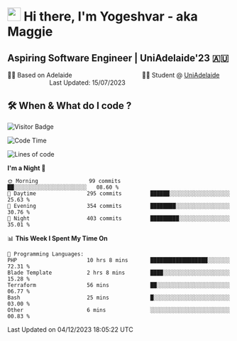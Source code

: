 <h1><img src="https://emojis.slackmojis.com/emojis/images/1531849430/4246/blob-sunglasses.gif?1531849430" width="30"/> Hi there, I'm Yogeshvar - aka Maggie</h1>

## Aspiring Software Engineer | UniAdelaide'23 🇦🇺  
🏂🏻  Based on Adelaide &nbsp;&nbsp;&nbsp;&nbsp;&nbsp;&nbsp;&nbsp;&nbsp;&nbsp;&nbsp;&nbsp;&nbsp;&nbsp;&nbsp;&nbsp;&nbsp;&nbsp;&nbsp;&nbsp;&nbsp;&nbsp;&nbsp;&nbsp;&nbsp;&nbsp;&nbsp;&nbsp;&nbsp;&nbsp;&nbsp;&nbsp;&nbsp;&nbsp;&nbsp;&nbsp;&nbsp;&nbsp;&nbsp;&nbsp;👨‍💻 Student @ [UniAdelaide](https://www.adelaide.edu.au)   &nbsp;&nbsp;&nbsp;&nbsp;&nbsp;&nbsp;&nbsp;&nbsp;&nbsp;&nbsp;&nbsp;&nbsp;&nbsp;&nbsp;&nbsp;&nbsp;&nbsp;&nbsp;&nbsp;&nbsp;&nbsp;&nbsp;&nbsp;&nbsp;Last Updated: 15/07/2023

## 🛠 When & What do I code ?  

![Visitor Badge](https://visitor-badge.feriirawann.repl.co?username=yogeshvar&repo=yogeshvar&label=Visitors&style=plastic&color=%23457BFF&contentType=svg)

<!--START_SECTION:waka-->
![Code Time](http://img.shields.io/badge/Code%20Time-2%2C406%20hrs%2045%20mins-blue)

![Lines of code](https://img.shields.io/badge/From%20Hello%20World%20I%27ve%20Written-4.0%20million%20lines%20of%20code-blue)

**I'm a Night 🦉** 

```text
🌞 Morning                99 commits          ██░░░░░░░░░░░░░░░░░░░░░░░   08.60 % 
🌆 Daytime                295 commits         ██████░░░░░░░░░░░░░░░░░░░   25.63 % 
🌃 Evening                354 commits         ████████░░░░░░░░░░░░░░░░░   30.76 % 
🌙 Night                  403 commits         █████████░░░░░░░░░░░░░░░░   35.01 % 
```


📊 **This Week I Spent My Time On** 

```text
💬 Programming Languages: 
PHP                      10 hrs 8 mins       ██████████████████░░░░░░░   72.31 % 
Blade Template           2 hrs 8 mins        ████░░░░░░░░░░░░░░░░░░░░░   15.28 % 
Terraform                56 mins             ██░░░░░░░░░░░░░░░░░░░░░░░   06.77 % 
Bash                     25 mins             █░░░░░░░░░░░░░░░░░░░░░░░░   03.00 % 
Other                    6 mins              ░░░░░░░░░░░░░░░░░░░░░░░░░   00.83 % 
```


 Last Updated on 04/12/2023 18:05:22 UTC
<!--END_SECTION:waka-->
